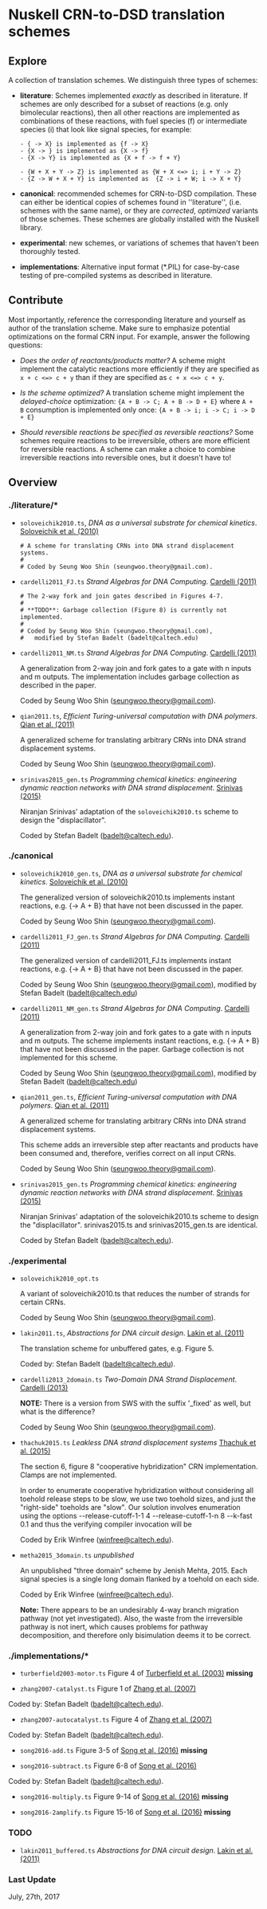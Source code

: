 # Nuskell CRN-to-DSD translation schemes

## Explore
A collection of translation schemes. We distinguish three types of schemes:

  - **literature**: Schemes implemented *exactly* as described in literature.
    If schemes are only described for a subset of reactions (e.g. only
    bimolecular reactions), then all other reactions are implemented as
    combinations of these reactions, with fuel species (f) or intermediate
    species (i) that look like signal species, for example:
    ```
    - { -> X} is implemented as {f -> X} 
    - {X -> } is implemented as {X -> f} 
    - {X -> Y} is implemented as {X + f -> f + Y}

    - {W + X + Y -> Z} is implemented as {W + X <=> i; i + Y -> Z} 
    - {Z -> W + X + Y} is implemented as  {Z -> i + W; i -> X + Y}
    ```

  - **canonical**: recommended schemes for CRN-to-DSD compilation. These can either
    be identical copies of schemes found in ''literature'', (i.e. schemes with
    the same name), or they are *corrected*, *optimized* variants of those
    schemes. These schemes are globally installed with the Nuskell library.

  - **experimental**: new schemes, or variations of schemes that haven't been
    thoroughly tested.

  - **implementations**: Alternative input format (*.PIL) for case-by-case testing
    of pre-compiled systems as described in literature. 

## Contribute
Most importantly, reference the corresponding literature and yourself as author 
of the translation scheme. Make sure to emphasize potential optimizations on
the formal CRN input. For example, answer the following questions: 

  - *Does the order of reactants/products matter?* A scheme might implement the
    catalytic reactions more efficiently if they are specified as ```x + c <=>
    c + y``` than if they are specified as ```c + x <=> c + y```. 

  - *Is the scheme optimized?* A translation scheme might implement the
    *delayed-choice* optimization: ```{A + B -> C; A + B -> D + E}``` where
    ```A + B``` consumption is implemented only once:
    ```{A + B -> i; i -> C; i -> D + E}``` 

  - *Should reversible reactions be specified as reversible reactions?* Some
    schemes require reactions to be irreversible, others are more efficient for
    reversible reactions. A scheme can make a choice to combine irreversible
    reactions into reversible ones, but it doesn't have to!

## Overview
### ./literature/*
  * `soloveichik2010.ts`, *DNA as a universal substrate for chemical kinetics*. [Soloveichik et al. (2010)]

    ```
    # A scheme for translating CRNs into DNA strand displacement systems. 
    #
    # Coded by Seung Woo Shin (seungwoo.theory@gmail.com).
    ```

  * `cardelli2011_FJ.ts` *Strand Algebras for DNA Computing*. [Cardelli (2011)]

    ```
    # The 2-way fork and join gates described in Figures 4-7. 
    #
    # **TODO**: Garbage collection (Figure 8) is currently not implemented.
    # 
    # Coded by Seung Woo Shin (seungwoo.theory@gmail.com), 
    #   modified by Stefan Badelt (badelt@caltech.edu)
    ```

  * `cardelli2011_NM.ts` *Strand Algebras for DNA Computing*. [Cardelli (2011)]

    A generalization from 2-way join and fork gates to a gate with n inputs and
    m outputs. The implementation includes garbage collection as described in the paper.

    Coded by Seung Woo Shin (seungwoo.theory@gmail.com).

  * `qian2011.ts`, *Efficient Turing-universal computation with DNA polymers*. [Qian et al. (2011)]
  
    A generalized scheme for translating arbitrary CRNs into DNA strand displacement systems. 

    Coded by Seung Woo Shin (seungwoo.theory@gmail.com).

  * `srinivas2015_gen.ts` *Programming chemical kinetics: engineering dynamic reaction networks with DNA strand displacement*. [Srinivas (2015)]

    Niranjan Srinivas' adaptation of the `soloveichik2010.ts` scheme to design the "displacillator".

    Coded by Stefan Badelt (badelt@caltech.edu).

### ./canonical
  * `soloveichik2010_gen.ts`, *DNA as a universal substrate for chemical kinetics*. [Soloveichik et al. (2010)]

    The generalized version of soloveichik2010.ts implements instant reactions,
    e.g. {-> A + B} that have not been discussed in the paper.

    Coded by Seung Woo Shin (seungwoo.theory@gmail.com).

  * `cardelli2011_FJ_gen.ts` *Strand Algebras for DNA Computing*. [Cardelli (2011)]

    The generalized version of cardelli2011_FJ.ts implements instant reactions, e.g. {-> A + B} that have not been discussed in the paper.
    
    Coded by Seung Woo Shin (seungwoo.theory@gmail.com), 
      modified by Stefan Badelt (badelt@caltech.edu)

  * `cardelli2011_NM_gen.ts` *Strand Algebras for DNA Computing*. [Cardelli (2011)]

    A generalization from 2-way join and fork gates to a gate with n inputs and
    m outputs. The scheme implements instant reactions, e.g. {-> A + B} that
    have not been discussed in the paper. Garbage collection is not implemented
    for this scheme.

    Coded by Seung Woo Shin (seungwoo.theory@gmail.com),
      modified by Stefan Badelt (badelt@caltech.edu)


  * `qian2011_gen.ts`, *Efficient Turing-universal computation with DNA polymers*. [Qian et al. (2011)]
  
    A generalized scheme for translating arbitrary CRNs into DNA strand displacement systems. 

    This scheme adds an irreversible step after reactants and products have been consumed and, therefore,
    verifies correct on all input CRNs.

    Coded by Seung Woo Shin (seungwoo.theory@gmail.com).

  * `srinivas2015_gen.ts` *Programming chemical kinetics: engineering dynamic reaction networks with DNA strand displacement*. [Srinivas (2015)]

    Niranjan Srinivas' adaptation of the soloveichik2010.ts scheme to design the "displacillator".
    srinivas2015.ts and srinivas2015_gen.ts are identical.

    Coded by Stefan Badelt (badelt@caltech.edu).

### ./experimental
  * `soloveichik2010_opt.ts`
    
    A variant of soloveichik2010.ts that reduces the number of strands for certain CRNs.

    Coded by Seung Woo Shin (seungwoo.theory@gmail.com).

  * `lakin2011.ts`, *Abstractions for DNA circuit design*. [Lakin et al. (2011)]

    The translation scheme for unbuffered gates, e.g. Figure 5.

    Coded by: Stefan Badelt (badelt@caltech.edu).

  * `cardelli2013_2domain.ts` *Two-Domain DNA Strand Displacement*. [Cardelli (2013)]

    **NOTE:** There is a version from SWS with the suffix '_fixed' as well, but
    what is the difference?

    Coded by Seung Woo Shin (seungwoo.theory@gmail.com).

  * `thachuk2015.ts` *Leakless DNA strand displacement systems* [Thachuk et al. (2015)]

    The section 6, figure 8 "cooperative hybridization" CRN implementation.
    Clamps are not implemented.
    
    In order to enumerate cooperative hybridization without considering all toehold release steps to be slow,
    we use two toehold sizes, and just the "right-side" toeholds are "slow".  Our solution involves enumeration
    using the options --release-cutoff-1-1 4 --release-cutoff-1-n 8 --k-fast 0.1
    and thus the verifying compiler invocation will be

    Coded by Erik Winfree (winfree@caltech.edu).

  * `metha2015_3domain.ts` *unpublished*

    An unpublished "three domain" scheme by Jenish Mehta, 2015.  Each signal
    species is a single long domain flanked by a toehold on each side.

    Coded by Erik Winfree (winfree@caltech.edu).

    **Note:** There appears to be an undesirably 4-way branch migration pathway
    (not yet investigated).  Also, the waste from the irreversible pathway is
    not inert, which causes problems for pathway decomposition, and therefore
    only bisimulation deems it to be correct.


### ./implementations/*
  * `turberfield2003-motor.ts` Figure 4 of [Turberfield et al. (2003)] **missing**

  * `zhang2007-catalyst.ts` Figure 1 of [Zhang et al. (2007)]

  Coded by: Stefan Badelt (badelt@caltech.edu).

  * `zhang2007-autocatalyst.ts` Figure 4 of [Zhang et al. (2007)]

  Coded by: Stefan Badelt (badelt@caltech.edu).

  * `song2016-add.ts` Figure 3-5 of [Song et al. (2016)] **missing**

  * `song2016-subtract.ts` Figure 6-8 of [Song et al. (2016)]

  Coded by: Stefan Badelt (badelt@caltech.edu).

  * `song2016-multiply.ts` Figure 9-14 of [Song et al. (2016)] **missing**

  * `song2016-2amplify.ts` Figure 15-16 of [Song et al. (2016)] **missing**

### TODO
  * `lakin2011_buffered.ts` *Abstractions for DNA circuit design*. [Lakin et al. (2011)]
  
### Last Update
July, 27th, 2017

[//]: References
[Turberfield et al. (2003)]: <http://dx.doi.org/10.1103/PhysRevLett.90.118102>
[Zhang et al. (2007)]: <http://dx.doi.org/10.1126/science.1148532>
[Soloveichik et al. (2010)]: <http://dx.doi.org/10.1073/pnas.0909380107>
[Qian et al. (2011)]: <http://dx.doi.org/10.1007/978-3-642-18305-8_12>
[Qian & Winfree (2011)]: <http://dx.doi.org/10.1126/science.1200520>
[Lakin et al. (2011)]: <http://dx.doi.org/10.1098/rsif.2011.0343>
[Cardelli (2011)]: <http://dx.doi.org/10.1007/s11047-010-9236-7>
[Cardelli (2013)]: <http://dx.doi.org/10.1017/S0960129512000102>
[Chen et al. (2013)]: <http://dx.doi.org/10.1038/NNANO.2013.189>
[Thachuk et al. (2015)]: <http://dx.doi.org/10.1007/978-3-319-21999-8_9>
[Srinivas (2015)]: <http://www.dna.caltech.edu/Papers/NiranjanSrinivas_2015_thesis.pdf>
[Song et al. (2016)]: <http://dx.doi.org/10.1021/acssynbio.6b00144>

